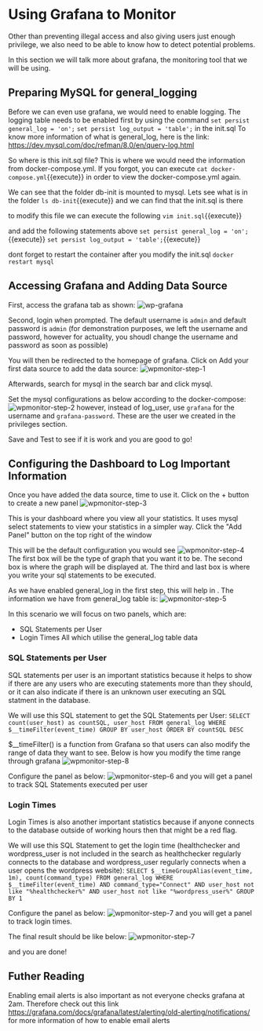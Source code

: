 # Using Grafana to Monitor 

Other than preventing illegal access and also giving users just enough privilege, we also need to be able to know how to detect potential problems.

In this section we will talk more about grafana, the monitoring tool that we will be using.

## Preparing MySQL for general_logging
Before we can even use grafana, we would need to enable logging. The logging table needs to be enabled first by using the command 
```set persist general_log = 'on';```
```set persist log_output = 'table';```
in the init.sql
To know more information of what is general_log, here is the link: https://dev.mysql.com/doc/refman/8.0/en/query-log.html

So where is this init.sql file? This is where we would need the information from docker-compose.yml. If you forgot, you can execute
```cat docker-compose.yml```{{execute}}
in order to view the docker-compose.yml again.

We can see that the folder db-init is mounted to mysql. Lets see what is in the folder
```ls db-init```{{execute}}
and we can find that the init.sql is there

to modify this file we can execute the following
```vim init.sql```{{execute}}

and add the following statements above 
```set persist general_log = 'on';```{{execute}}
```set persist log_output = 'table';```{{execute}}

dont forget to restart the container after you modify the init.sql
```docker restart mysql```

## Accessing Grafana and Adding Data Source
First, access the grafana tab as shown:
![wp-grafana](./assets/monitoring/wp-grafana.png)

Second, login when prompted. The default username is ```admin``` and default password is ```admin```
(for demonstration purposes, we left the username and password, however for actuality, you shoudl change the username and password as soon as possible)

You will then be redirected to the homepage of grafana. Click on Add your first data source to add the data source:
![wpmonitor-step-1](./assets/monitoring/wpmonitor-step-1.png)

Afterwards, search for mysql in the search bar and click mysql.

Set the mysql configurations as below according to the docker-compose:
![wpmonitor-step-2](./assets/monitoring/wpmonitor-step-2.png)
however, instead of log_user, use ```grafana``` for the username and ```grafana-password```. These are the user we created in the privileges section.

Save and Test to see if it is work and you are good to go!

## Configuring the Dashboard to Log Important Information
Once you have added the data source, time to use it. Click on the + button to create a new panel
![wpmonitor-step-3](./assets/monitoring/wpmonitor-step-3.png)

This is your dashboard where you view all your statistics. It uses mysql select statements to view your statistics in a simpler way. 
Click the "Add Panel" button on the top right of the window

This will be the default configuration you would see
![wpmonitor-step-4](./assets/monitoring/wpmonitor-step-4.png)
The first box will be the type of graph that you want it to be.
The second box is where the graph will be displayed at.
The third and last box is where you write your sql statements to be executed.

As we have enabled general_log in the first step, this will help in .
The information we have from general_log table is:
![wpmonitor-step-5](./assets/monitoring/wpmonitor-step-5.png)

In this scenario we will focus on two panels, which are:
- SQL Statements per User
- Login Times
All which utilise the general_log table data

### SQL Statements per User
SQL statements per user is an important statistics because it helps to show if there are any users who are executing statements more than they should, or it can also indicate if there is an unknown user executing an SQL statment in the database. 

We will use this SQL statement to get the SQL Statements per User:
```SELECT count(user_host) as countSQL, user_host FROM general_log WHERE $__timeFilter(event_time) GROUP BY user_host ORDER BY countSQL DESC```

$__timeFilter() is a function from Grafana so that users can also modify the range of data they want to see. Below is how you modify the time range through grafana
![wpmonitor-step-8](./assets/monitoring/wpmonitor-step-8.png)

Configure the panel as below:
![wpmonitor-step-6](./assets/monitoring/wpmonitor-step-6.png)
and you will get a panel to track SQL Statements executed per user

### Login Times
Login Times is also another important statistics because if anyone connects to the database outside of working hours then that might be a red flag.

We will use this SQL Statement to get the login time (healthchecker and wordpress_user is not included in the search as healthchecker regularly connects to the database and wordpress_user regularly connects when a user opens the wordpress website):
```SELECT $__timeGroupAlias(event_time, 1m), count(command_type) FROM general_log WHERE $__timeFilter(event_time) AND command_type="Connect" AND user_host not like "%healthchecker%" AND user_host not like "%wordpress_user%" GROUP BY 1```

Configure the panel as below:
![wpmonitor-step-7](./assets/monitoring/wpmonitor-step-7.png)
and you will get a panel to track login times.

The final result should be like below:
![wpmonitor-step-7](./assets/monitoring/wpmonitor-step-7.png)

and you are done!

## Futher Reading
Enabling email alerts is also important as not everyone checks grafana at 2am. Therefore check out this link https://grafana.com/docs/grafana/latest/alerting/old-alerting/notifications/ for more information of how to enable email alerts
